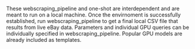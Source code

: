 These webscraping_pipeline and one-shot are interdependent and are meant to run on a local machine. Once the envirnoment is successfully established, run webscraping_pipeline to get a final local CSV file that results from live eBay data. Parameters and individual GPU queries can be individually specified in webscraping_pipeline. Popular GPU models are already included as templates.

